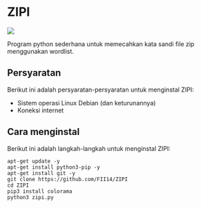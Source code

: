 # ZIPI

![](https://github.com/FII14/ZIPI/blob/main/gambar/IMG_20230207_203708.jpg)

Program python sederhana untuk memecahkan kata sandi file zip menggunakan wordlist.

## Persyaratan

Berikut ini adalah persyaratan-persyaratan untuk menginstal ZIPI:

- Sistem operasi Linux Debian (dan keturunannya)
- Koneksi internet

## Cara menginstal

Berikut ini adalah langkah-langkah untuk menginstal ZIPI:

```
apt-get update -y
apt-get install python3-pip -y
apt-get install git -y
git clone https://github.com/FII14/ZIPI
cd ZIPI
pip3 install colorama
python3 zipi.py
```

